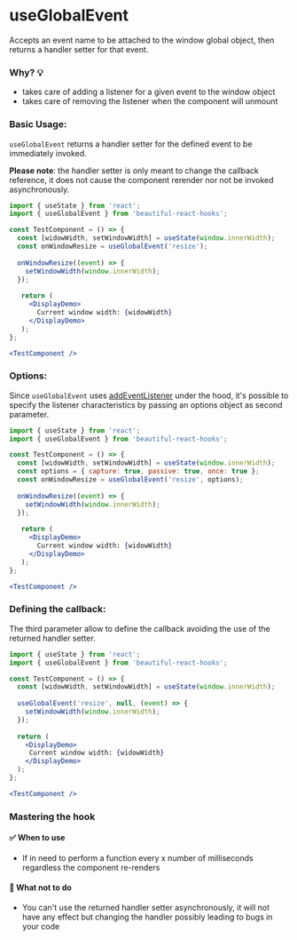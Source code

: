 # useGlobalEvent

Accepts an event name to be attached to the window global object, then returns a handler setter 
for that event.

### Why? 💡

- takes care of adding a listener for a given event to the window object
- takes care of removing the listener when the component will unmount

### Basic Usage:

`useGlobalEvent` returns a handler setter for the defined event to be immediately invoked.

**Please note**: the handler setter is only meant to change the callback reference, it does not cause the component 
rerender nor not be invoked asynchronously.

```jsx harmony
import { useState } from 'react';
import { useGlobalEvent } from 'beautiful-react-hooks'; 

const TestComponent = () => {
  const [widowWidth, setWindowWidth] = useState(window.innerWidth);
  const onWindowResize = useGlobalEvent('resize');
  
  onWindowResize((event) => {
    setWindowWidth(window.innerWidth);
  });
  
   return (
     <DisplayDemo>
       Current window width: {widowWidth}
     </DisplayDemo>
   );
};

<TestComponent />
```

### Options:

Since `useGlobalEvent` uses [addEventListener](https://developer.mozilla.org/en-US/docs/Web/API/EventTarget/addEventListener) 
under the hood, it's possible to specify the listener characteristics by passing an options object as second parameter.

```jsx harmony
import { useState } from 'react';
import { useGlobalEvent } from 'beautiful-react-hooks'; 

const TestComponent = () => {
  const [widowWidth, setWindowWidth] = useState(window.innerWidth);
  const options = { capture: true, passive: true, once: true };
  const onWindowResize = useGlobalEvent('resize', options);
  
  onWindowResize((event) => {
    setWindowWidth(window.innerWidth);
  });
  
   return (
     <DisplayDemo>
       Current window width: {widowWidth}
     </DisplayDemo>
   );
};

<TestComponent />
```

### Defining the callback:

The third parameter allow to define the callback avoiding the use of the returned handler setter.

```jsx harmony
import { useState } from 'react';
import { useGlobalEvent } from 'beautiful-react-hooks'; 

const TestComponent = () => {
  const [widowWidth, setWindowWidth] = useState(window.innerWidth);
  
  useGlobalEvent('resize', null, (event) => {
    setWindowWidth(window.innerWidth);
  });
  
  return (
    <DisplayDemo>
     Current window width: {widowWidth}
    </DisplayDemo>
  );
};

<TestComponent />
```

### Mastering the hook

#### ✅ When to use
 
- If in need to perform a function every x number of milliseconds regardless the component re-renders

#### 🛑 What not to do

- You can't use the returned handler setter asynchronously, it will not have any effect but changing the handler 
 possibly leading to bugs in your code
